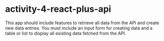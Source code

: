 # activity-4-react-plus-api
This app should include features to retrieve all data from the API and create new data entries. You must include an input form for creating data and a table or list to display all existing data fetched from the API. 
